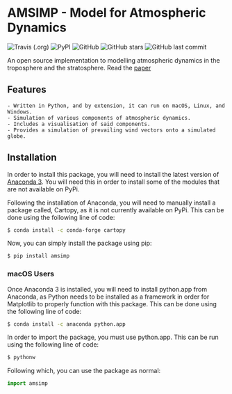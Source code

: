 # AMSIMP - Model for Atmospheric Dynamics

![Travis (.org)](https://img.shields.io/travis/amsimp/amsimp.svg?style=for-the-badge)
![PyPI](https://img.shields.io/pypi/v/amsimp.svg?style=for-the-badge)
![GitHub](https://img.shields.io/github/license/amsimp/amsimp.svg?style=for-the-badge)
![GitHub stars](https://img.shields.io/github/stars/amsimp/amsimp.svg?style=for-the-badge)
![GitHub last commit](https://img.shields.io/github/last-commit/amsimp/amsimp.svg?style=for-the-badge)

An open source implementation to modelling atmospheric dynamics in the troposphere and the stratosphere. Read the [paper](https://github.com/amsimp/papers/raw/master/SciFest/Project%20Book/main.pdf)

## Features
	- Written in Python, and by extension, it can run on macOS, Linux, and Windows.
	- Simulation of various components of atmospheric dynamics.
	- Includes a visualisation of said components.
	- Provides a simulation of prevailing wind vectors onto a simulated globe.

## Installation
In order to install this package, you will need to install the latest version of [Anaconda 3](https://www.anaconda.com/distribution/). You will need this in order to install some of the modules that are not available on PyPi.

Following the installation of Anaconda, you will need to manually install a package called, Cartopy, as it is not currently available on PyPi. This can be done using the following line of code:

```bash
$ conda install -c conda-forge cartopy 
```

Now, you can simply install the package using pip:

```bash
$ pip install amsimp 
```

### macOS Users
Once Anaconda 3 is installed, you will need to install python.app from Anaconda, as Python needs to be installed as a framework in order for Matplotlib to properly function with this package. This can be done using the following line of code:

```bash
$ conda install -c anaconda python.app 
```

In order to import the package, you must use python.app. This can be run using the following line of code:

```bash
$ pythonw
```

Following which, you can use the package as normal:

```python
import amsimp
```